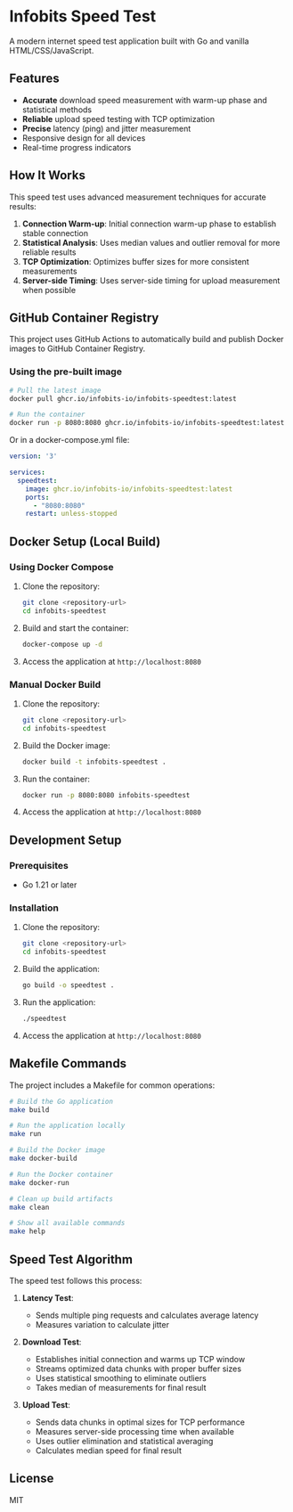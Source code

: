 # Infobits Speed Test

A modern internet speed test application built with Go and vanilla HTML/CSS/JavaScript.

## Features

- **Accurate** download speed measurement with warm-up phase and statistical methods
- **Reliable** upload speed testing with TCP optimization
- **Precise** latency (ping) and jitter measurement
- Responsive design for all devices
- Real-time progress indicators

## How It Works

This speed test uses advanced measurement techniques for accurate results:

1. **Connection Warm-up**: Initial connection warm-up phase to establish stable connection
2. **Statistical Analysis**: Uses median values and outlier removal for more reliable results
3. **TCP Optimization**: Optimizes buffer sizes for more consistent measurements 
4. **Server-side Timing**: Uses server-side timing for upload measurement when possible

## GitHub Container Registry

This project uses GitHub Actions to automatically build and publish Docker images to GitHub Container Registry.

### Using the pre-built image

```bash
# Pull the latest image
docker pull ghcr.io/infobits-io/infobits-speedtest:latest

# Run the container
docker run -p 8080:8080 ghcr.io/infobits-io/infobits-speedtest:latest
```

Or in a docker-compose.yml file:

```yaml
version: '3'

services:
  speedtest:
    image: ghcr.io/infobits-io/infobits-speedtest:latest
    ports:
      - "8080:8080"
    restart: unless-stopped
```

## Docker Setup (Local Build)

### Using Docker Compose

1. Clone the repository:
   ```bash
   git clone <repository-url>
   cd infobits-speedtest
   ```

2. Build and start the container:
   ```bash
   docker-compose up -d
   ```

3. Access the application at `http://localhost:8080`

### Manual Docker Build

1. Clone the repository:
   ```bash
   git clone <repository-url>
   cd infobits-speedtest
   ```

2. Build the Docker image:
   ```bash
   docker build -t infobits-speedtest .
   ```

3. Run the container:
   ```bash
   docker run -p 8080:8080 infobits-speedtest
   ```

4. Access the application at `http://localhost:8080`

## Development Setup

### Prerequisites

- Go 1.21 or later

### Installation

1. Clone the repository:
   ```bash
   git clone <repository-url>
   cd infobits-speedtest
   ```

2. Build the application:
   ```bash
   go build -o speedtest .
   ```

3. Run the application:
   ```bash
   ./speedtest
   ```

4. Access the application at `http://localhost:8080`

## Makefile Commands

The project includes a Makefile for common operations:

```bash
# Build the Go application
make build

# Run the application locally
make run

# Build the Docker image
make docker-build

# Run the Docker container
make docker-run

# Clean up build artifacts
make clean

# Show all available commands
make help
```

## Speed Test Algorithm

The speed test follows this process:

1. **Latency Test**: 
   - Sends multiple ping requests and calculates average latency
   - Measures variation to calculate jitter

2. **Download Test**:
   - Establishes initial connection and warms up TCP window
   - Streams optimized data chunks with proper buffer sizes
   - Uses statistical smoothing to eliminate outliers
   - Takes median of measurements for final result

3. **Upload Test**:
   - Sends data chunks in optimal sizes for TCP performance
   - Measures server-side processing time when available
   - Uses outlier elimination and statistical averaging
   - Calculates median speed for final result

## License

MIT